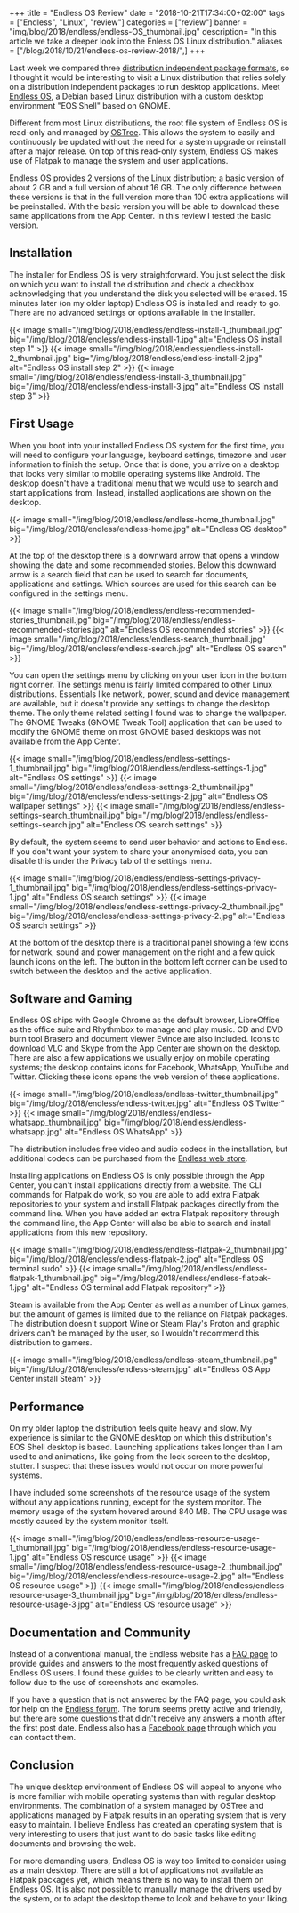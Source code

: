 +++
title = "Endless OS Review"
date = "2018-10-21T17:34:00+02:00"
tags = ["Endless", "Linux", "review"]
categories = ["review"]
banner = "img/blog/2018/endless/endless-OS_thumbnail.jpg" 
description= "In this article we take a deeper look into the Enless OS Linux distribution."
aliases = ["/blog/2018/10/21/endless-os-review-2018/",]
+++

Last week we compared three [distribution independent package formats](https://verummeum.com/portable-package-formats/), so I thought it would be interesting to visit a Linux distribution that relies solely on a distribution independent packages to run desktop applications. Meet [Endless OS](https://endlessos.com/), a Debian based Linux distribution with a custom desktop environment "EOS Shell" based on GNOME. 

Different from most Linux distributions, the root file system of Endless OS is read-only and managed by [OSTree](https://ostree.readthedocs.io/en/latest/). This allows the system to easily and continuously be updated without the need for a system upgrade or reinstall after a major release. On top of this read-only system, Endless OS makes use of Flatpak to manage the system and user applications. 

<!--more-->

Endless OS provides 2 versions of the Linux distribution; a basic version of about 2 GB and a full version of about 16 GB. The only difference between these versions is that in the full version more than 100 extra applications will be preinstalled. With the basic version you will be able to download these same applications from the App Center. In this review I tested the basic version.

## Installation

The installer for Endless OS is very straightforward. You just select the disk on which you want to install the distribution and check a checkbox acknowledging that you understand the disk you selected will be erased. 15 minutes later (on my older laptop) Endless OS is installed and ready to go. There are no advanced settings or options available in the installer.

{{< image small="/img/blog/2018/endless/endless-install-1_thumbnail.jpg" big="/img/blog/2018/endless/endless-install-1.jpg" alt="Endless OS install step 1" >}}
{{< image small="/img/blog/2018/endless/endless-install-2_thumbnail.jpg" big="/img/blog/2018/endless/endless-install-2.jpg" alt="Endless OS install step 2" >}}
{{< image small="/img/blog/2018/endless/endless-install-3_thumbnail.jpg" big="/img/blog/2018/endless/endless-install-3.jpg" alt="Endless OS install step 3" >}}

## First Usage

When you boot into your installed Endless OS system for the first time, you will need to configure your language, keyboard settings, timezone and user information to finish the setup. Once that is done, you arrive on a desktop that looks very similar to mobile operating systems like Android. The desktop doesn't have a traditional menu that we would use to search and start applications from. Instead, installed applications are shown on the desktop. 

{{< image small="/img/blog/2018/endless/endless-home_thumbnail.jpg" big="/img/blog/2018/endless/endless-home.jpg" alt="Endless OS desktop" >}}

At the top of the desktop there is a downward arrow that opens a window showing the date and some recommended stories. Below this downward arrow is a search field that can be used to search for documents, applications and settings. Which sources are used for this search can be configured in the settings menu.

{{< image small="/img/blog/2018/endless/endless-recommended-stories_thumbnail.jpg" big="/img/blog/2018/endless/endless-recommended-stories.jpg" alt="Endless OS recommended stories" >}}
{{< image small="/img/blog/2018/endless/endless-search_thumbnail.jpg" big="/img/blog/2018/endless/endless-search.jpg" alt="Endless OS search" >}}

You can open the settings menu by clicking on your user icon in the bottom right corner. The settings menu is fairly limited compared to other Linux distributions. Essentials like network, power, sound and device management are available, but it doesn't provide any settings to change the desktop theme. The only theme related setting I found was to change the wallpaper. The GNOME Tweaks (GNOME Tweak Tool) application that can be used to modify the GNOME theme on most GNOME based desktops was not available from the App Center. 

{{< image small="/img/blog/2018/endless/endless-settings-1_thumbnail.jpg" big="/img/blog/2018/endless/endless-settings-1.jpg" alt="Endless OS settings" >}}
{{< image small="/img/blog/2018/endless/endless-settings-2_thumbnail.jpg" big="/img/blog/2018/endless/endless-settings-2.jpg" alt="Endless OS wallpaper settings" >}}
{{< image small="/img/blog/2018/endless/endless-settings-search_thumbnail.jpg" big="/img/blog/2018/endless/endless-settings-search.jpg" alt="Endless OS search settings" >}}

By default, the system seems to send user behavior and actions to Endless. If you don't want your system to share your anonymised data, you can disable this under the Privacy tab of the settings menu. 

{{< image small="/img/blog/2018/endless/endless-settings-privacy-1_thumbnail.jpg" big="/img/blog/2018/endless/endless-settings-privacy-1.jpg" alt="Endless OS search settings" >}}
{{< image small="/img/blog/2018/endless/endless-settings-privacy-2_thumbnail.jpg" big="/img/blog/2018/endless/endless-settings-privacy-2.jpg" alt="Endless OS search settings" >}}

At the bottom of the desktop there is a traditional panel showing a few icons for network, sound and power management on the right and a few quick launch icons on the left. The button in the bottom left corner can be used to switch between the desktop and the active application. 

## Software and Gaming

Endless OS ships with Google Chrome as the default browser, LibreOffice as the office suite and Rhythmbox to manage and play music. CD and DVD burn tool Brasero and document viewer Evince are also included. Icons to download VLC and Skype from the App Center are shown on the desktop. There are also a few applications we usually enjoy on mobile operating systems; the desktop contains icons for Facebook, WhatsApp, YouTube and Twitter. Clicking these icons opens the web version of these applications. 

{{< image small="/img/blog/2018/endless/endless-twitter_thumbnail.jpg" big="/img/blog/2018/endless/endless-twitter.jpg" alt="Endless OS Twitter" >}}
{{< image small="/img/blog/2018/endless/endless-whatsapp_thumbnail.jpg" big="/img/blog/2018/endless/endless-whatsapp.jpg" alt="Endless OS WhatsApp" >}}

The distribution includes free video and audio codecs in the installation, but additional codecs can be purchased from the [Endless web store](https://store.endlessm.com/products/codecs).

Installing applications on Endless OS is only possible through the App Center, you can't install applications directly from a website. The CLI commands for Flatpak do work, so you are able to add extra Flatpak repositories to your system and install Flatpak packages directly from the command line. When you have added an extra Flatpak repository through the command line, the App Center will also be able to search and install applications from this new repository.

{{< image small="/img/blog/2018/endless/endless-flatpak-2_thumbnail.jpg" big="/img/blog/2018/endless/endless-flatpak-2.jpg" alt="Endless OS terminal sudo" >}}
{{< image small="/img/blog/2018/endless/endless-flatpak-1_thumbnail.jpg" big="/img/blog/2018/endless/endless-flatpak-1.jpg" alt="Endless OS terminal add Flatpak repository" >}}

Steam is available from the App Center as well as a number of Linux games, but the amount of games is limited due to the reliance on Flatpak packages. The distribution doesn't support Wine or Steam Play's Proton and graphic drivers can't be managed by the user, so I wouldn't recommend this distribution to gamers. 

{{< image small="/img/blog/2018/endless/endless-steam_thumbnail.jpg" big="/img/blog/2018/endless/endless-steam.jpg" alt="Endless OS App Center install Steam" >}}

## Performance

On my older laptop the distribution feels quite heavy and slow. My experience is similar to the GNOME desktop on which this distribution's EOS Shell desktop is based. Launching applications takes longer than I am used to and animations, like going from the lock screen to the desktop, stutter. I suspect that these issues would not occur on more powerful systems.

I have included some screenshots of the resource usage of the system without any applications running, except for the system monitor. The memory usage of the system hovered around 840 MB. The CPU usage was mostly caused by the system monitor itself. 

{{< image small="/img/blog/2018/endless/endless-resource-usage-1_thumbnail.jpg" big="/img/blog/2018/endless/endless-resource-usage-1.jpg" alt="Endless OS resource usage" >}}
{{< image small="/img/blog/2018/endless/endless-resource-usage-2_thumbnail.jpg" big="/img/blog/2018/endless/endless-resource-usage-2.jpg" alt="Endless OS resource usage" >}}
{{< image small="/img/blog/2018/endless/endless-resource-usage-3_thumbnail.jpg" big="/img/blog/2018/endless/endless-resource-usage-3.jpg" alt="Endless OS resource usage" >}}

## Documentation and Community

Instead of a conventional manual, the Endless website has a [FAQ page](https://support.endlessm.com) to provide guides and answers to the most frequently asked questions of Endless OS users. I found these guides to be clearly written and easy to follow due to the use of screenshots and examples. 

If you have a question that is not answered by the FAQ page, you could ask for help on the [Endless forum](https://community.endlessos.com/). The forum seems pretty active and friendly, but there are some questions that didn't receive any answers a month after the first post date. Endless also has a [Facebook page](https://www.facebook.com/EndlessUSA) through which you can contact them. 

## Conclusion

The unique desktop environment of Endless OS will appeal to anyone who is more familiar with mobile operating systems than with regular desktop environments. The combination of a system managed by OSTree and applications managed by Flatpak results in an operating system that is very easy to maintain. I believe Endless has created an operating system that is very interesting to users that just want to do basic tasks like editing documents and browsing the web.

For more demanding users, Endless OS is way too limited to consider using as a main desktop. There are still a lot of applications not available as Flatpak packages yet, which means there is no way to install them on Endless OS. It is also not possible to manually manage the drivers used by the system, or to adapt the desktop theme to look and behave to your liking. 